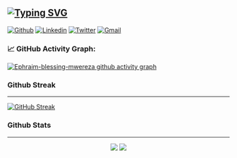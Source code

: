 
[![Typing SVG](https://readme-typing-svg.demolab.com?font=Dancing+Script&weight=900&size=24&duration=3000&pause=840&color=F8F8F8FF&background=000000FF&vCenter=true&width=1000&height=83&lines=Hello%2C+This+is+Ephraim+Blessing+Mwereza;I+am+a+passionate+Software+%26+Machine+Learning+Developer;Interested+in+gaining+new+knowledge+in+tech)](https://git.io/typing-svg)
----------------------------------------------------------------------------------------------------------------------------
[![Github](https://img.shields.io/badge/-Github-000?style=flat&logo=Github&logoColor=white)](https://github.com/Ephraim-blessing-mwereza)
[![Linkedin](https://img.shields.io/badge/-LinkedIn-blue?style=flat&logo=Linkedin&logoColor=white)](https://www.linkedin.com/in/ephraim-mwereza-9675981a4)
[![Twitter](https://img.shields.io/badge/-Twitter-1ca0f1?style=flat-square&labelColor=1ca0f1&logo=twitter&logoColor=white&link=https://twitter.com/BlessingMwereza)](https://twitter.com/BlessingMwereza)
[![Gmail](https://img.shields.io/badge/-Gmail-c14438?style=flat&logo=Gmail&logoColor=white)](mailto:blessingmwereza@gmail.com)

### 📈 GitHub Activity Graph:
[![Ephraim-blessing-mwereza github activity graph](https://github-readme-activity-graph.cyclic.app/graph?username=Ephraim-blessing-mwereza&theme=github-compact)](https://github.com/Ephraim-blessing-mwereza/github-readme-activity-graph)

### Github Streak
----------------------------------------------------------------------------------------------------------------------------
[![GitHub Streak](https://github-readme-streak-stats.herokuapp.com?user=Ephraim-blessing-mwereza&theme=radical&hide_border=true)](https://git.io/streak-stats)

### Github Stats
----------------------------------------------------------------------------------------------------------------------------
<p align = "center">
  <img  src = "https://github-readme-stats.vercel.app/api?username=Ephraim-blessing-mwereza&show_icons=true&theme=radical&line_height=27">
  <img src = "https://github-readme-stats.vercel.app/api/top-langs/?username=Ephraim-blessing-mwereza&hide=dart,django,javascript,html,css,scss,pythonless&theme=radical">
</p>

